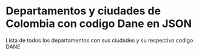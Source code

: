# Departamentos y ciudades de Colombia con codigo Dane en JSON

Lista de todos los departamentos con sus ciudades y su respectivo codigo DANE